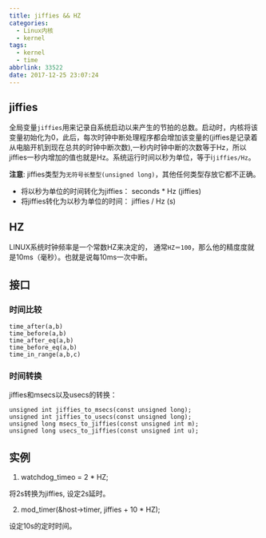 ```yaml
---
title: jiffies && HZ
categories:
  - Linux内核
  - kernel
tags:
  - kernel
  - time
abbrlink: 33522
date: 2017-12-25 23:07:24
---
```


## jiffies

全局变量`jiffies`用来记录自系统启动以来产生的节拍的总数。启动时，内核将该变量初始化为0，此后，每次时钟中断处理程序都会增加该变量的(jiffies是记录着从电脑开机到现在总共的时钟中断次数),一秒内时钟中断的次数等于Hz，所以jiffies一秒内增加的值也就是Hz。系统运行时间以秒为单位，等于i`jiffies/Hz`。

**注意**: jiffies类型为`无符号长整型(unsigned long)`，其他任何类型存放它都不正确。


* 将以秒为单位的时间转化为jiffies： seconds * Hz (jiffies)
* 将jiffies转化为以秒为单位的时间： jiffies / Hz (s)

## HZ

LINUX系统时钟频率是一个常数HZ来决定的， 通常`HZ＝100`，那么他的精度度就是10ms（毫秒）。也就是说每10ms一次中断。

<!--more-->

## 接口

### 时间比较

```
time_after(a,b)
time_before(a,b)
time_after_eq(a,b)
time_before_eq(a,b)
time_in_range(a,b,c)
```

### 时间转换

jiffies和msecs以及usecs的转换：
```
unsigned int jiffies_to_msecs(const unsigned long);
unsigned int jiffies_to_usecs(const unsigned long);
unsigned long msecs_to_jiffies(const unsigned int m);
unsigned long usecs_to_jiffies(const unsigned int u);
```

## 实例

1. watchdog_timeo = 2 * HZ;

将2s转换为jiffies, 设定2s延时。

2. mod_timer(&host->timer, jiffies + 10 * HZ);

设定10s的定时时间。

